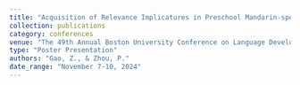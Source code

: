 ```yaml
---
title: "Acquisition of Relevance Implicatures in Preschool Mandarin-speaking Children"
collection: publications
category: conferences
venue: "The 49th Annual Boston University Conference on Language Development, Boston, MA, USA"
type: "Poster Presentation"
authors: "Gao, Z., & Zhou, P."
date_range: "November 7-10, 2024"
---
```



